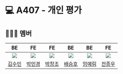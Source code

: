 
# :computer: A407 - 개인 평가

## 👨🏻‍💻 멤버

| BE | FE | FE | BE | BE | FE |
|:---:|:---:|:---:|:----:|:---:|:---:|
| [![](https://avatars.githubusercontent.com/u/96561442?v=4)](https://github.com/shoomon) | [![](https://github.com/mmmmingb.png?width=150px)](https://github.com/mmmmingb) | [![](https://github.com/pcjo1202.png?width=150px)](https://github.com/pcjo1202) | [![](https://github.com/initmumu.png?width=150px)](https://github.com/initmumu) |[![](https://github.com/yenzip.png?width=150px)](https://github.com/yenzip) |[![](https://github.com/jinlaove17.png?width=150px)](https://github.com/jinlaove17) |
|  [김수민](/김수민) | [박민경](/박민경) | [박창조](/박창조) | [배승호](/배승호) | [엄예림](/엄예림) | [전종우](/전종우) |
